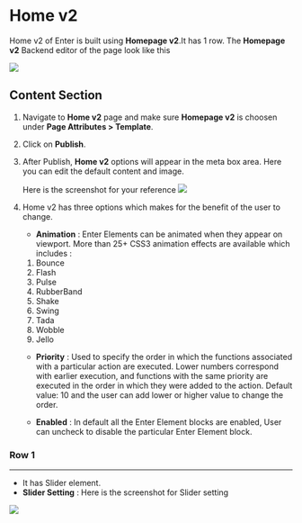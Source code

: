 # Home v2

Home v2 of Enter is built using **Homepage v2**.It has 1 row. The **Homepage v2** Backend editor of the page look like this

![](http://transvelo.github.io/docs/enter/images/home-v2-setting.png)

## Content Section

1. Navigate to **Home v2** page and make sure **Homepage v2** is choosen under **Page Attributes > Template**.
2. Click on **Publish**.
3. After Publish, **Home v2** options will appear in the meta box area. Here you can edit the default content and image.

    Here is the screenshot for your reference
    ![](http://transvelo.github.io/docs/enter/images/home-v2-option.png)

4. Home v2 has three options which makes for the benefit of the user to change.
    * **Animation** : Enter Elements can be animated when they appear on viewport. More than 25+ CSS3 animation effects are available which includes :

    1. Bounce
    2. Flash
    3. Pulse
    4. RubberBand
    5. Shake
    6. Swing
    7. Tada
    8. Wobble
    9. Jello

    * **Priority** : Used to specify the order in which the functions associated with a particular action are executed. Lower numbers correspond with earlier execution, and functions with the same priority are executed in the order in which they were added to the action. Default value: 10 and the user can add lower or higher value to change the order.

    * **Enabled** : In default all the Enter Element blocks are enabled, User can uncheck to disable the particular Enter Element block.

### Row 1
---
* It has Slider element.
* **Slider Setting** : Here is the screenshot for Slider setting

![](http://transvelo.github.io/docs/enter/images/home-v2-slider-setting.png)

